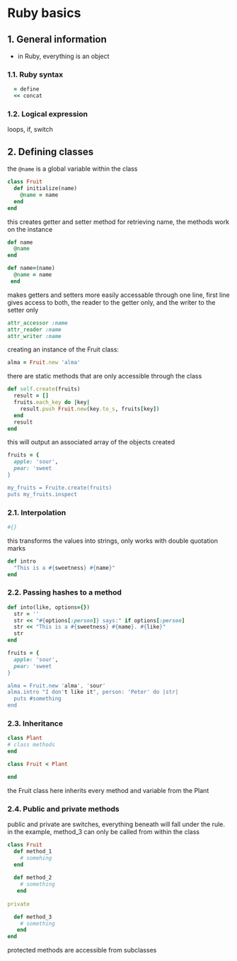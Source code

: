 # Ruby basics

## 1. General information

- in Ruby, everything is an object

### 1.1. Ruby syntax

```ruby
  = define
  << concat
```

### 1.2. Logical expression

loops, if, switch

## 2. Defining classes

the `@name` is a global variable within the class

```ruby
class Fruit
  def initialize(name)
    @name = name
  end
end
```

this creates getter and setter method for retrieving name, the methods work on the instance

```ruby
def name
  @name
end

def name=(name)
  @name = name
 end
```

makes getters and setters more easily accessable through one line, first line gives access to both, the reader to the getter only, and the writer to the setter only

```ruby
attr_accessor :name
attr_reader :name
attr_writer :name
```

creating an instance of the Fruit class:

```ruby
alma = Fruit.new 'alma'
```

there are static methods that are only accessible through the class

```ruby
def self.create(fruits)
  result = []
  fruits.each_key do |key|
    result.push Fruit.new(key.to_s, fruits[key])
  end
  result
end
```

this will output an associated array of the objects created

```ruby
fruits = {
  apple: 'sour',
  pear: 'sweet
}

my_fruits = Fruite.create(fruits)
puts my_fruits.inspect
 ```

### 2.1. Interpolation

```ruby
#{}
```

this transforms the values into strings, only works with double quotation marks

```ruby
def intro
  "This is a #{sweetness} #{name}"
end
```

### 2.2. Passing hashes to a method

```ruby
def into(like, options={})
  str = ''
  str << "#{options[:person]} says:" if options[:person]
  str << "This is a #{sweetness} #{name}. #{like}"
  str
end
```

```ruby
fruits = {
  apple: 'sour',
  pear: 'sweet
}

alma = Fruit.new 'alma', 'sour'
alma.intro "I don't like it", person: 'Peter' do |str|
  puts #something
end
```

### 2.3. Inheritance

```ruby
class Plant
# class methods
end
```

```ruby
class Fruit < Plant

end
```

the Fruit class here inherits every method and variable from the Plant

### 2.4. Public and private methods

public and private are switches, everything beneath will fall under the rule. in the example, 
method_3 can only be called from within the class

```ruby
class Fruit
  def method_1
    # somehing
  end
  
  def method_2
    # something
   end
   
private

  def method_3
    # something
   end
end
```

protected methods are accessible from subclasses



